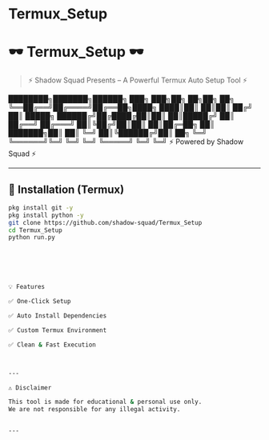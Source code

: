 # Termux_Setup

# 🕶️ Termux_Setup 🕶️
> ⚡ Shadow Squad Presents – A Powerful Termux Auto Setup Tool ⚡

████████╗███████╗██████╗ ███╗   ███╗██╗   ██╗██╗  ██╗
╚══██╔══╝██╔════╝██╔══██╗████╗ ████║██║   ██║██║ ██╔╝
██║   █████╗  ██████╔╝██╔████╔██║██║   ██║█████╔╝
██║   ██╔══╝  ██╔═══╝ ██║╚██╔╝██║██║   ██║██╔═██╗
██║   ███████╗██║     ██║ ╚═╝ ██║╚██████╔╝██║  ██╗
╚═╝   ╚══════╝╚═╝     ╚═╝     ╚═╝ ╚═════╝ ╚═╝  ╚═╝
⚡ Powered by Shadow Squad ⚡

---

## 🚀 Installation (Termux)
```bash
pkg install git -y
pkg install python -y
git clone https://github.com/shadow-squad/Termux_Setup
cd Termux_Setup
python run.py






💡 Features

✅ One-Click Setup

✅ Auto Install Dependencies

✅ Custom Termux Environment

✅ Clean & Fast Execution



---

⚠️ Disclaimer

This tool is made for educational & personal use only.
We are not responsible for any illegal activity.


---

